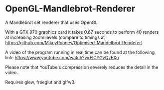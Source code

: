 # OpenGL-Mandlebrot-Renderer
A Mandlebrot set renderer that uses OpenGL

With a GTX 970 graphics card it takes 0.67 seconds to perform 40 renders at increasing zoom levels (compare to timings at https://github.com/MikeyRooney/Optimised-Mandelbrot-Renderer).

A video of the program running in real time can be found at the following link: https://www.youtube.com/watch?v=FlCYGvQzEXo

Please note that YouTube's compression severely reduces the detail in the video.

Requires glew, freeglut and glfw3.


